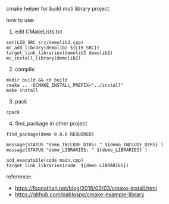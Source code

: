 cmake helper for build muti library project

how to use:
1. edit CMakeLists.txt
```
set(LIB_SRC src/demolib2.cpp)
mc_add_library(demolib2 ${LIB_SRC})
target_link_libraries(demolib2 demolib1)
mc_install_library(demolib2)
```
2. compile
```
mkdir build && cd build
cmake .. -DCMAKE_INSTALL_PREFIX="../install"
make install
```
3. pack
```
cpack
```
4. find_package in other project
```
find_package(demo 0.0.0 REQUIRED)

message(STATUS "demo_INCLUDE_DIRS: " ${demo_INCLUDE_DIRS} )
message(STATUS "demo_LIBRARIES: " ${demo_LIBRARIES} )

add_executable(code main.cpp)
target_link_libraries(code  ${demo_LIBRARIES})
```

reference:
- https://foonathan.net/blog/2016/03/03/cmake-install.html
- https://github.com/pablospe/cmake-example-library

